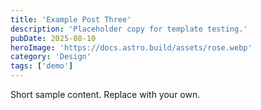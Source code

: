 ```yaml
---
title: 'Example Post Three'
description: 'Placeholder copy for template testing.'
pubDate: 2025-08-10
heroImage: 'https://docs.astro.build/assets/rose.webp'
category: 'Design'
tags: ['demo']
---
```


Short sample content. Replace with your own.


